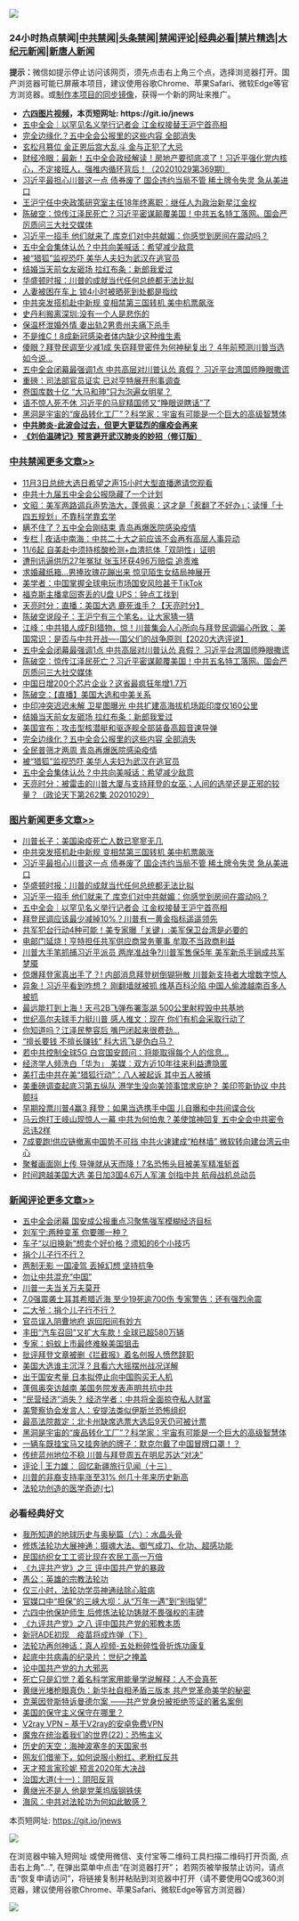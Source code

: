 ![](https://raw.githubusercontent.com/fqnews/bnews/master/64photo/fqnews-qr.jpg)

<div id="tt">
<h3>24小时热点禁闻|<a href="#%E4%B8%AD%E5%85%B1%E7%A6%81%E9%97%BB%E6%9B%B4%E5%A4%9A%E6%96%87%E7%AB%A0">中共禁闻</a>|<a href="#%E5%9B%BE%E7%89%87%E6%96%B0%E9%97%BB%E6%9B%B4%E5%A4%9A%E6%96%87%E7%AB%A0">头条禁闻</a>|<a href="#%E6%96%B0%E9%97%BB%E8%AF%84%E8%AE%BA%E6%9B%B4%E5%A4%9A%E6%96%87%E7%AB%A0">禁闻评论|<a href="#%E5%BF%85%E7%9C%8B%E7%BB%8F%E5%85%B8%E5%A5%BD%E6%96%87">经典必看|<a href="/video.md#%E7%A6%81%E7%89%87%E7%B2%BE%E9%80%89">禁片精选</a>|<a href="https://github.com/fqnews/djy/blob/master/gb/nf1351518.md#1">大纪元新闻</a>|<a href="https://github.com/fqnews/ntdtv/blob/master/gb/prog204.md#1">新唐人新闻</a></h3>
<div><b>提示：</b>微信如提示停止访问该网页，须先点击右上角三个点，选择浏览器打开。国产浏览器可能已屏蔽本项目，建议使用谷歌Chrome、苹果Safari、微软Edge等官方浏览器。或<a href="https://github.com/fqnews/bnews/blob/master/%E5%88%B6%E4%BD%9Cgit%E7%A6%81%E9%97%BB%E9%95%9C%E5%83%8F.md">制作本项目的同步镜像</a>，获得一个新的网址来推广。</div>
<ul>
<li><b><a href="http://d1.bdrive.tk/64.mp4" target="_blank">六四图片视频</a>，本页短网址: https://git.io/jnews</b></li>
<li><a href="/topimagenews/20201030/1422777.md">五中全会｜以罕见名义举行记者会 江金权接替王沪宁首亮相</a></li>
<li><a href="/cbnews/20201030/1422796.md">完全边缘化？五中全会公报里的这些内容 全部消失</a></li>
<li><a href="/worldnews/20201030/1422837.md">玄松月篡位 金正恩后宫大乱斗 金与正犯了大忌</a></li>
<li><a href="/bannedvideo/20201030/1422800.md">财经冷眼：最新！五中全会政经解读！房地产要彻底凉了！习近平强化党内核心，不定接班人，强推内循环背后！（20201029第369期）</a></li>
<li><a href="/topimagenews/20201030/1422890.md">习近平最担心川普这一点 债券废了 国企违约当局不管 稀土牌令失灵 急从美进口</a></li>
<li><a href="/headline/20201030/1422894.md">王沪宁任中央政策研究室主任18年终离职：继任人为政治新星江金权</a></li>
<li><a href="/cbnews/20201030/1422983.md">陈破空：惊传江泽民死亡？习近平密谋颠覆美国！中共五名特工落网。国会严厉质问三大社交媒体</a></li>
<li><a href="/topimagenews/20201030/1422820.md">习近平一招手 他们就来了 库克们对中共献媚：你感觉到房间在震动吗？</a></li>
<li><a href="/cbnews/20201030/1422729.md">五中全会集体认怂？中共向美喊话：希望减少敌意</a></li>
<li><a href="/cbnews/20201030/1422754.md">被“猎狐”监视恐吓 美华人夫妇为武汉在逃官员</a></li>
<li><a href="/cbnews/20201030/1422848.md">结婚当天前女友砸场 拉红布条：新郎我爱过</a></li>
<li><a href="/topimagenews/20201030/1422877.md">华盛顿时报：川普的成就当代任何总统都无法比拟</a></li>
<li><a href="/lifebaike/20201030/1422823.md">人妻被困在车上 锁4小时被晒死到处都是指纹</a></li>
<li><a href="/topimagenews/20201031/1423133.md">中共突发搭机赴中新规 变相禁第三国转机 美中机票飙涨</a></li>
<li><a href="/ssgc/20201030/1422995.md">史丹利搬离深圳:没有一个人是悲伤的</a></li>
<li><a href="/baitai/20201030/1422975.md">保温杯泄婚外情 妻出轨2男贵州夫痛下杀手</a></li>
<li><a href="/health/20201030/1422891.md">不是维C！8成新冠感染者体内缺少这种维生素</a></li>
<li><a href="/cnnews/20201031/1423068.md">傻眼？拜登民调至少减1成 失窃拜登密件为何神秘复出？ 4年前预测川普当选如今说...</a></li>
<li><a href="/cbnews/20201030/1422991.md">五中全会闭幕最强调1点 中共高层对川普认怂 真假？ 习近平台湾国师睁眼撒谎</a></li>
<li><a href="/cnnews/20201030/1422696.md">重磅：司法部官员证实 已对亨特展开刑事调查</a></li>
<li><a href="/cnnews/20201030/1422735.md">卷国库数十亿 “大马和珅”只为泡遍女明星？</a></li>
<li><a href="/finance/20201030/1422690.md">语不惊人死不休 习近平的马屁精国师又“睁眼说瞎话”了</a></li>
<li><a href="/comments/20201031/1423106.md">黑洞是宇宙的“废品转化工厂”？科学家：宇宙有可能是一个巨大的高级智慧体</a></li>
<li><b><a href="/comments/20200211/1275071.md" target="_blank">中共肺炎-此波会过去，但更大更猛烈的瘟疫会再来</a></b></li>
<li><b><a href="/comments/20200207/1272816.md" target="_blank">《刘伯温碑记》预言避开武汉肺炎的妙招（修订版）</a></b></li>
</ul>
</div>

<div class="catlist">
<h3><a href="/cbnews/" target="_blank">中共禁闻</a><span><a href="/cbnews/" target="_blank" rel="nofollow">更多文章>></a></span></h3>
<ul>
<li><a href="/cbnews/20201031/1423226.md" target="_blank">11月3日总统大选日希望之声15小时大型直播邀请您观看</a></li>
<li><a href="/cbnews/20201031/1423204.md" target="_blank">中共十九届五中全会公报隐藏了一个计划</a></li>
<li><a href="/cbnews/20201031/1423187.md" target="_blank">文昭：美军两路调兵声势浩大，蓬佩奥：这才是「惹翻了不好办」；读懂「十四五规划」不靠科学靠玄学</a></li>
<li><a href="/cbnews/20201031/1423153.md" target="_blank">瞒不住了？五中全会刚结束 青岛再爆医院感染疫情</a></li>
<li><a href="/cbnews/20201031/1423139.md" target="_blank">专栏 | 夜话中南海：中共二十大之前应该不会再有高层人事异动</a></li>
<li><a href="/cbnews/20201031/1423134.md" target="_blank">11/6起 自美赴中须持核酸检测+血清抗体「双阴性」证明</a></li>
<li><a href="/cbnews/20201031/1423116.md" target="_blank">遭刑讯逼供历27年冤狱 张玉环获496万赔偿 追责难</a></li>
<li><a href="/cbnews/20201031/1423115.md" target="_blank">求婚藏纸箱…男捧玫瑰花蹦出来 惊见陌生女结局神展开</a></li>
<li><a href="/cbnews/20201031/1423114.md" target="_blank">美学者：中国掌握全球电玩市场国安风险甚于TikTok</a></li>
<li><a href="/cbnews/20201031/1423110.md" target="_blank">福克斯主播拿回寄丢的U盘 UPS：钟点工找到</a></li>
<li><a href="/cbnews/20201031/1423098.md" target="_blank">天亮时分：直播：美国大选 鹿死谁手？【天亮时分】</a></li>
<li><a href="/cbnews/20201031/1423097.md" target="_blank">陈破空说段子：王沪宁有三个笔名，让大家猜一猜</a></li>
<li><a href="/cbnews/20201030/1423000.md" target="_blank">江峰：中共猎人成FBI猎物，惊！川普集会人心所向与拜登民调偏心所致； 美国常识：是否与中共开战—-国父们的战争原则【2020大选评说】</a></li>
<li><a href="/cbnews/20201030/1422991.md" target="_blank">五中全会闭幕最强调1点 中共高层对川普认怂 真假？ 习近平台湾国师睁眼撒谎</a></li>
<li><a href="/cbnews/20201030/1422983.md" target="_blank">陈破空：惊传江泽民死亡？习近平密谋颠覆美国！中共五名特工落网。国会严厉质问三大社交媒体</a></li>
<li><a href="/cbnews/20201030/1422902.md" target="_blank">中国日增200个芯片企业？这省最疯狂年增1.7万</a></li>
<li><a href="/cbnews/20201030/1422875.md" target="_blank">陈破空：【直播】美国大选和中美关系</a></li>
<li><a href="/cbnews/20201030/1422849.md" target="_blank">中印冲突迟迟未解 卫星图曝光 中共扩建高海拔机场距印度仅160公里</a></li>
<li><a href="/cbnews/20201030/1422848.md" target="_blank">结婚当天前女友砸场 拉红布条：新郎我爱过</a></li>
<li><a href="/cbnews/20201030/1422797.md" target="_blank">美国宣布：攻击型核潜艇和驱逐舰全部装备高超音速导弹</a></li>
<li><a href="/cbnews/20201030/1422796.md" target="_blank">完全边缘化？五中全会公报里的这些内容 全部消失</a></li>
<li><a href="/cbnews/20201030/1422770.md" target="_blank">全民普筛才两周 青岛再爆医院感染疫情</a></li>
<li><a href="/cbnews/20201030/1422754.md" target="_blank">被“猎狐”监视恐吓 美华人夫妇为武汉在逃官员</a></li>
<li><a href="/cbnews/20201030/1422729.md" target="_blank">五中全会集体认怂？中共向美喊话：希望减少敌意</a></li>
<li><a href="/cbnews/20201030/1422713.md" target="_blank">天亮时分：被雷击的川普大厦与支持拜登的女巫；人间的选举还是正邪的较量？（政论天下第262集 20201029）</a></li>

</ul>
</div>
<div class="catlist">
<h3><a href="/topimagenews/" target="_blank">图片新闻</a><span><a href="/topimagenews/" target="_blank" rel="nofollow">更多文章>></a></span></h3>
<ul>
<li><a href="/topimagenews/20201031/1423146.md" target="_blank">川普长子：美国染疫死亡人数已寥寥无几</a></li>
<li><a href="/topimagenews/20201031/1423133.md" target="_blank">中共突发搭机赴中新规 变相禁第三国转机 美中机票飙涨</a></li>
<li><a href="/topimagenews/20201030/1422890.md" target="_blank">习近平最担心川普这一点 债券废了 国企违约当局不管 稀土牌令失灵 急从美进口</a></li>
<li><a href="/topimagenews/20201030/1422877.md" target="_blank">华盛顿时报：川普的成就当代任何总统都无法比拟</a></li>
<li><a href="/topimagenews/20201030/1422820.md" target="_blank">习近平一招手 他们就来了 库克们对中共献媚：你感觉到房间在震动吗？</a></li>
<li><a href="/topimagenews/20201030/1422777.md" target="_blank">五中全会｜以罕见名义举行记者会 江金权接替王沪宁首亮相</a></li>
<li><a href="/topimagenews/20201030/1422658.md" target="_blank">拜登民调应该最少减掉10%？川普有一黄金指标遥遥领先</a></li>
<li><a href="/topimagenews/20201030/1422657.md" target="_blank">共军犯台行动4种可能！美专家曝「关键」:美军保卫台湾是必要的</a></li>
<li><a href="/topimagenews/20201030/1422510.md" target="_blank">电邮门延烧！亨特担任共军供应商常务董事 牟取不当政商利益</a></li>
<li><a href="/topimagenews/20201030/1422482.md" target="_blank">川普大手笔抓捕习近平派员 两岸准战争?川普军售保5年 美军新杀手锏成共军梦魇</a></li>
<li><a href="/topimagenews/20201029/1422443.md" target="_blank">惊爆拜登家真出手了？! 内部消息拜登树倒猢狲散 川普新支持者大增数字惊人</a></li>
<li><a href="/topimagenews/20201029/1422425.md" target="_blank">异象！习近平看到咋想？ 刚翻墙就被抓 维基百科沦陷 中国人偷渡越南百多人被抓</a></li>
<li><a href="/topimagenews/20201029/1422258.md" target="_blank">最远能打到上海！天弓2B飞弹布署澎湖 500公里射程毁中共基地</a></li>
<li><a href="/topimagenews/20201029/1422215.md" target="_blank">世纪高尔夫球手力挺川普 感人推文：现在 你们有机会采取行动了</a></li>
<li><a href="/topimagenews/20201029/1422198.md" target="_blank">你知道吗？江泽民整容后 嘴巴闭起来很费劲&#8230;</a></li>
<li><a href="/topimagenews/20201029/1422138.md" target="_blank">“擅长要钱 不擅长赚钱” 科大讯飞是伪白马？</a></li>
<li><a href="/topimagenews/20201029/1422100.md" target="_blank">若中共控制全球5G 白宫国安顾问：将能取得每个人的信息&#8230;</a></li>
<li><a href="/topimagenews/20201029/1421983.md" target="_blank">经济学人频洗白「华为」 美媒︰双方近10年往来利益遭隐匿</a></li>
<li><a href="/topimagenews/20201029/1421973.md" target="_blank">美打击中共在美“猎狐行动”：八人被起诉 其中五人被捕</a></li>
<li><a href="/topimagenews/20201029/1421907.md" target="_blank">美重磅调查起底习第五纵队 港学生没向美领事馆求庇护？ 美印签新协议 中共颤抖</a></li>
<li><a href="/topimagenews/20201029/1421896.md" target="_blank">早期投票川普4赢3 拜登：如果当选携手中国 儿自曝和中共间谍合伙</a></li>
<li><a href="/topimagenews/20201028/1421820.md" target="_blank">马云炮打王岐山现惊人一幕 中共为何怕鬼？美使馆神回复 五中全会中共密令忌讳2样</a></li>
<li><a href="/topimagenews/20201028/1421733.md" target="_blank">7成要跑!供应链撤离中国势不可挡 中共火速建成“柏林墙” 微软转向建台湾云中心</a></li>
<li><a href="/topimagenews/20201028/1421679.md" target="_blank">聚餐画面刚上传 导弹就从天而降！7名恐怖头目被美军精准斩首</a></li>
<li><a href="/topimagenews/20201028/1421678.md" target="_blank">时间跨越美国大选 美日加3国4.6万人军演 剑指中共 航母战机总动员</a></li>

</ul>
</div>
<div class="catlist">
<h3><a href="/comments/" target="_blank">新闻评论</a><span><a href="/comments/" target="_blank" rel="nofollow">更多文章>></a></span></h3>
<ul>
<li><a href="/comments/20201031/1423215.md" target="_blank">五中全会闭幕 国安成公报重点习聚焦强军模糊经济目标</a></li>
<li><a href="/comments/20201031/1423214.md" target="_blank">刘军宁:两种变革 你要哪一种？</a></li>
<li><a href="/comments/20201031/1423198.md" target="_blank">车子“以旧换新”想卖个好价格？须知的6个小技巧</a></li>
<li><a href="/comments/20201031/1423190.md" target="_blank">捐个儿子行不行？</a></li>
<li><a href="/comments/20201031/1423189.md" target="_blank">两制无影 一国凌驾 丢掉幻想 坚持抗争</a></li>
<li><a href="/comments/20201031/1423179.md" target="_blank">勿让中共混充“中国”</a></li>
<li><a href="/comments/20201031/1423178.md" target="_blank">川普一夫当关万夫莫开</a></li>
<li><a href="/comments/20201031/1423173.md" target="_blank">7.0强震袭土耳其希腊近海 至少19死逾700伤 专家警告：还有强烈余震</a></li>
<li><a href="/comments/20201031/1423165.md" target="_blank">二大爷：捐个儿子行不行？</a></li>
<li><a href="/comments/20201031/1423157.md" target="_blank">官员误入阴曹地府 返回阳间有妙方</a></li>
<li><a href="/comments/20201031/1423156.md" target="_blank">丰田“汽车召回”又扩大车款！全球已超580万辆</a></li>
<li><a href="/comments/20201031/1423132.md" target="_blank">专家：蚂蚁上市最终难躲美国狙击</a></li>
<li><a href="/comments/20201031/1423126.md" target="_blank">批评拜登文章被删《拦截报》着名创报人愤然辞职</a></li>
<li><a href="/comments/20201031/1423125.md" target="_blank">美国大选谁主沉浮？且看六大摇摆州战况详解</a></li>
<li><a href="/comments/20201031/1423124.md" target="_blank">出于国安考量 日本拟停止向中国购买无人机</a></li>
<li><a href="/comments/20201031/1423112.md" target="_blank">蓬佩奥突访越南 美国务院发表声明共抗中共</a></li>
<li><a href="/comments/20201031/1423109.md" target="_blank">“民营经济”消失？ 经济学者：中共将全面掠夺私人财富</a></li>
<li><a href="/comments/20201031/1423108.md" target="_blank">美警察协会发言人：安提法类似伊斯兰恐怖组织</a></li>
<li><a href="/comments/20201031/1423107.md" target="_blank">最高法院裁定：北卡州缺席选票大选后9天仍可被计票</a></li>
<li><a href="/comments/20201031/1423106.md" target="_blank">黑洞是宇宙的“废品转化工厂”？科学家：宇宙有可能是一个巨大的高级智慧体</a></li>
<li><a href="/comments/20201031/1423105.md" target="_blank">一辆车既挂宝马又挂奔驰的牌子：默克尔戴了中国冒牌口罩！？</a></li>
<li><a href="/comments/20201031/1423085.md" target="_blank">传统蓝州地位不稳 川普与拜登周五在明尼苏达“对决”</a></li>
<li><a href="/comments/20201031/1423081.md" target="_blank">评论 | 王力雄： 回忆新疆旅行见闻（十三）</a></li>
<li><a href="/comments/20201031/1423072.md" target="_blank">川普的非裔支持率涨至31% 创几十年来历史新高</a></li>
<li><a href="/comments/20201031/1423056.md" target="_blank">法轮功创造的医学奇迹(七)</a></li>

</ul>
</div>

<div class="catlist">
<h3>必看经典好文</h3>
<ul>
<li><a href="/cbnews/20171115/856086.md" target="_blank">我所知道的地球历史与奥秘篇（六）：水晶头骨</a></li>
<li><a href="/comments/20191203/1234383.md" target="_blank">修炼法轮功大展神通：摄魂大法、御气成刀、化功、超感功能</a></li>
<li><a href="/lifebaike/20200515/1328783.md" target="_blank">民国纺织女工工资比现在农民工高一万倍</a></li>
<li><a href="/bookonline/20131116/201054.md" target="_blank">《九评共产党》之三 评中国共产党的暴政</a></li>
<li><a href="/comments/20200313/1292991.md" target="_blank">愚公：英雄的宗教法轮功</a></li>
<li><a href="/health/20170626/780270.md" target="_blank">仅三小时，法轮功学员神通祛除心脏病</a></li>
<li><a href="/cbnews/20200624/1349641.md" target="_blank">官媒口中“担保”的三峡大坝：从“万年一遇”到“别指望”</a></li>
<li><a href="/comments/20200926/1403542.md" target="_blank">六四中他保护师生 后修炼法轮功铸就不畏强权的丰碑</a></li>
<li><a href="/bookonline/20131116/201047.md" target="_blank">《九评共产党》之八 评中国共产党的邪教本质</a></li>
<li><a href="/headline/20200908/1392940.md" target="_blank">新冠ADE初现　疫苗将成炸弹（下）</a></li>
<li><a href="/comments/20190516/1128964.md" target="_blank">法轮功再创神话：真人视频-五处粉碎性骨折炼功康复</a></li>
<li><a href="/comments/20200702/1354076.md" target="_blank">起底中共病毒的纪录片：世纪之掩盖</a></li>
<li><a href="/comments/20200717/1361899.md" target="_blank">论中国共产党的九大邪恶</a></li>
<li><a href="/comments/20200704/1355375.md" target="_blank">死亡只是幻觉？着名科学家用能量学说解释：人不会真死</a></li>
<li><a href="/lifebaike/20180921/1001174.md" target="_blank">黄继光堵枪眼真伪：新华社自相矛盾三版本 共产党革命美学的秘密</a></li>
<li><a href="/comments/20201010/1411225.md" target="_blank">克莱因登斯特诉曼德尔案 ——共产党身份被拒绝签证的著名案例</a></li>
<li><a href="/lifebaike/20200520/1331379.md" target="_blank">美国的保守主义保守在哪里？</a></li>
<li><a href="/comments/20200112/1257608.md" target="_blank">V2ray VPN &#8211; 基于V2ray的安卓免费VPN</a></li>
<li><a href="/comments/20180804/981524.md" target="_blank">魔鬼在统治着我们的世界(22)：恐怖主义</a></li>
<li><a href="/tculture/xiulian/20170318/732480.md" target="_blank">历史的天空：海神波塞冬的天国家书</a></li>
<li><a href="/comments/20200712/1359630.md" target="_blank">网友们借鉴下，如何说服小粉红、老粉红反共</a></li>
<li><a href="/topimagenews/20200513/1327828.md" target="_blank">天才预言家珍妮 预言2020年大决战</a></li>
<li><a href="/cbnews/20180317/915893.md" target="_blank">治国大道(十一)：阴阳反背</a></li>
<li><a href="/lifebaike/20190522/1131765.md" target="_blank">黄继光不是人 他是党莱坞版钢铁侠</a></li>
<li><a href="/comments/20191218/1228234.md" target="_blank">海风：中共对法轮功为何如此敏感？</a></li>

</ul>
</div>

本页短网址: https://git.io/jnews

![](https://raw.githubusercontent.com/fqnews/bnews/master/64photo/fqnews-qr.jpg)

在浏览器中输入短网址 或使用微信、支付宝等二维码工具扫描二维码打开页面, 点击右上角"...", 在弹出菜单中点击“在浏览器打开”； 若网页被举报禁止访问，请点击“恢复申请访问”，将链接复制并粘贴到浏览器中打开（请不要使用QQ或360浏览器，建议使用谷歌Chrome、苹果Safari、微软Edge等官方浏览器）

![](https://raw.githubusercontent.com/fqnews/bnews/master/64photo/wx.jpg)